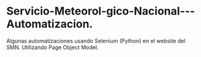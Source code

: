 # Servicio-Meteorol-gico-Nacional---Automatizacion.
Algunas automatizaciones usando Selenium (Python) en el website del SMN. Utilizando Page Object Model.
